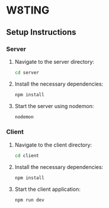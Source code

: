 # W8TING

## Setup Instructions

### Server

1. Navigate to the server directory:

   ```bash
   cd server
   ```

2. Install the necessary dependencies:

   ```bash
   npm install
   ```

3. Start the server using nodemon:
   ```bash
   nodemon
   ```

### Client

1. Navigate to the client directory:

   ```bash
   cd client
   ```

2. Install the necessary dependencies:

   ```bash
   npm install
   ```

3. Start the client application:

   ```bash
   npm run dev
   ```
